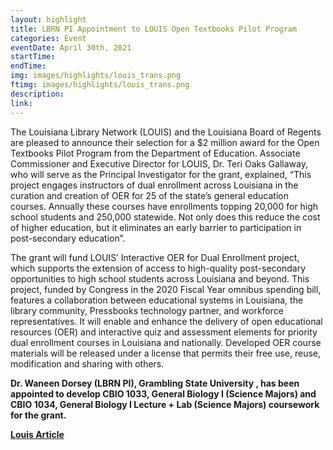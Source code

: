 ```yaml
---
layout: highlight
title: LBRN PI Appointment to LOUIS Open Textbooks Pilot Program
categories: Event
eventDate: April 30th, 2021
startTime:
endTime:
img: images/highlights/louis_trans.png
ftimg: images/highlights/louis_trans.png
description:
link:
---
```

The Louisiana Library Network (LOUIS) and the Louisiana Board of Regents are pleased to announce their selection for a $2 million award for the Open Textbooks Pilot Program from the Department of Education. Associate Commissioner and Executive Director for LOUIS, Dr. Teri Oaks Gallaway, who will serve as the Principal Investigator for the grant, explained, “This project engages instructors of dual enrollment across Louisiana in the curation and creation of OER for 25 of the state’s general education courses. Annually these courses have enrollments topping 20,000 for high school students and 250,000 statewide. Not only does this reduce the cost of higher education, but it eliminates an early barrier to participation in post-secondary education”.

The grant will fund LOUIS’ Interactive OER for Dual Enrollment project, which supports the extension of access to high-quality post-secondary opportunities to high school students across Louisiana and beyond. This project, funded by Congress in the 2020 Fiscal Year omnibus spending bill, features a collaboration between educational systems in Louisiana, the library community, Pressbooks technology partner, and workforce representatives. It will enable and enhance the delivery of open educational resources (OER) and interactive quiz and assessment elements for priority dual enrollment courses in Louisiana and nationally. Developed OER course materials will be released under a license that permits their free use, reuse, modification and sharing with others.

<b> Dr. Waneen Dorsey (LBRN PI), Grambling State University , has been appointed to develop CBIO 1033, General Biology I (Science Majors) and CBIO 1034, General Biology I Lecture + Lab (Science Majors) coursework for the grant.
<p>
<a class="button" href="https://louislibraries.org/news-events/newsroom/press-releases#s-lg-box-wrapper-31316238">Louis Article</a>
</p>
